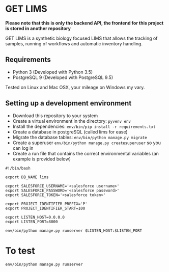 # GET LIMS

**Please note that this is only the backend API, the frontend for this project is stored in another repository**

GET LIMS is a synthetic biology focused LIMS that allows the tracking of samples, running of workflows and automatic inventory handling.

## Requirements

- Python 3 (Developed with Python 3.5)
- PostgreSQL 9 (Developed with PostgreSQL 9.5)

Tested on Linux and Mac OSX, your mileage on Windows my vary.

## Setting up a development environment

- Download this repository to your system
- Create a virtual environment in the directory: `pyvenv env`
- Install the dependencies: `env/bin/pip install -r requirements.txt`
- Create a database in postgreSQL (called lims for ease)
- Migrate the database tables: `env/bin/python manage.py migrate` 
- Create a superuser `env/bin/python manage.py createsuperuser` so you can log in
- Create a run file that contains the correct environmental variables (an example is provided below)

```
#!/bin/bash

export DB_NAME lims 

export SALESFORCE_USERNAME='<salesforce username>'
export SALESFORCE_PASSWORD='<salesforce password>'
export SALESFORCE_TOKEN='<salesforce token>'

export PROJECT_IDENTIFIER_PREFIX='P'
export PROJECT_IDENTIFIER_START=100 

export LISTEN_HOST=0.0.0.0
export LISTEN_PORT=8000

env/bin/python manage.py runserver $LISTEN_HOST:$LISTEN_PORT
```

# To test

`env/bin/python manage.py runserver`

